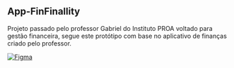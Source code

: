 ## App-FinFinallity

Projeto passado pelo professor Gabriel do Instituto PROA voltado para gestão financeira, segue este protótipo com base no aplicativo de finanças criado pelo professor.

[![Figma](https://img.shields.io/badge/Figma-F24E1E?style=for-the-badge&logo=figma&logoColor=white)](https://www.figma.com/design/UbCWD72bzQENAy67AOglEH/Untitled?node-id=0-1&t=FvxUYwpC4mLvvBQY-1)
